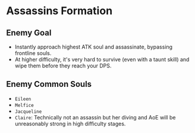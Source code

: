 # Assassins Formation

## Enemy Goal
- Instantly approach highest ATK soul and assassinate, bypassing frontline souls.
- At higher difficulty, it's very hard to survive (even with a taunt skill) and wipe them before they reach your DPS.

## Enemy Common Souls
- `Eileen`
- `Melfice`
- `Jacqueline`
- `Claire`: Technically not an assassin but her diving and AoE will be unreasonably strong in high difficulty stages.
